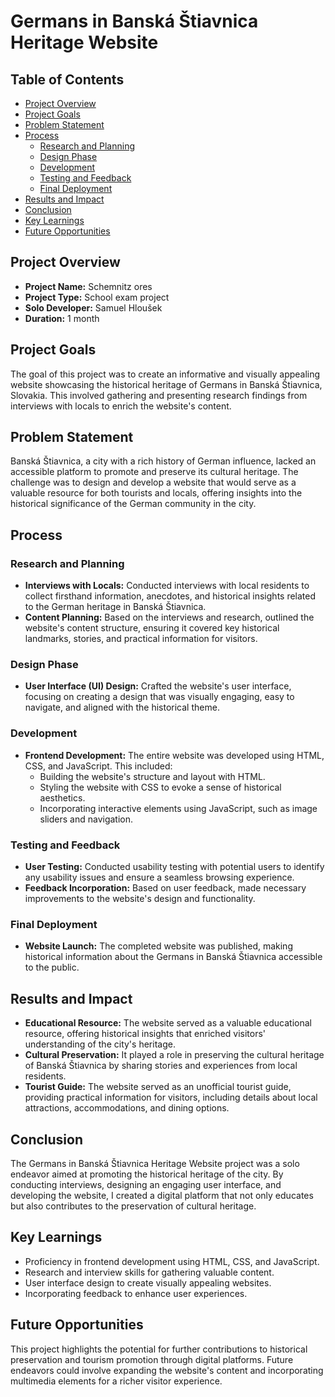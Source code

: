 # Germans in Banská Štiavnica Heritage Website

## Table of Contents

- [Project Overview](#project-overview)
- [Project Goals](#project-goals)
- [Problem Statement](#problem-statement)
- [Process](#process)
  - [Research and Planning](#research-and-planning)
  - [Design Phase](#design-phase)
  - [Development](#development)
  - [Testing and Feedback](#testing-and-feedback)
  - [Final Deployment](#final-deployment)
- [Results and Impact](#results-and-impact)
- [Conclusion](#conclusion)
- [Key Learnings](#key-learnings)
- [Future Opportunities](#future-opportunities)

## Project Overview

- **Project Name:** Schemnitz ores
- **Project Type:** School exam project
- **Solo Developer:** Samuel Hloušek
- **Duration:** 1 month

## Project Goals

The goal of this project was to create an informative and visually appealing website showcasing the historical heritage of Germans in Banská Štiavnica, Slovakia. This involved gathering and presenting research findings from interviews with locals to enrich the website's content.

## Problem Statement

Banská Štiavnica, a city with a rich history of German influence, lacked an accessible platform to promote and preserve its cultural heritage. The challenge was to design and develop a website that would serve as a valuable resource for both tourists and locals, offering insights into the historical significance of the German community in the city.

## Process

### Research and Planning

- **Interviews with Locals:** Conducted interviews with local residents to collect firsthand information, anecdotes, and historical insights related to the German heritage in Banská Štiavnica.
- **Content Planning:** Based on the interviews and research, outlined the website's content structure, ensuring it covered key historical landmarks, stories, and practical information for visitors.

### Design Phase

- **User Interface (UI) Design:** Crafted the website's user interface, focusing on creating a design that was visually engaging, easy to navigate, and aligned with the historical theme.

### Development

- **Frontend Development:** The entire website was developed using HTML, CSS, and JavaScript. This included:
  - Building the website's structure and layout with HTML.
  - Styling the website with CSS to evoke a sense of historical aesthetics.
  - Incorporating interactive elements using JavaScript, such as image sliders and navigation.

### Testing and Feedback

- **User Testing:** Conducted usability testing with potential users to identify any usability issues and ensure a seamless browsing experience.
- **Feedback Incorporation:** Based on user feedback, made necessary improvements to the website's design and functionality.

### Final Deployment

- **Website Launch:** The completed website was published, making historical information about the Germans in Banská Štiavnica accessible to the public.

## Results and Impact

- **Educational Resource:** The website served as a valuable educational resource, offering historical insights that enriched visitors' understanding of the city's heritage.
- **Cultural Preservation:** It played a role in preserving the cultural heritage of Banská Štiavnica by sharing stories and experiences from local residents.
- **Tourist Guide:** The website served as an unofficial tourist guide, providing practical information for visitors, including details about local attractions, accommodations, and dining options.

## Conclusion

The Germans in Banská Štiavnica Heritage Website project was a solo endeavor aimed at promoting the historical heritage of the city. By conducting interviews, designing an engaging user interface, and developing the website, I created a digital platform that not only educates but also contributes to the preservation of cultural heritage.

## Key Learnings

- Proficiency in frontend development using HTML, CSS, and JavaScript.
- Research and interview skills for gathering valuable content.
- User interface design to create visually appealing websites.
- Incorporating feedback to enhance user experiences.

## Future Opportunities

This project highlights the potential for further contributions to historical preservation and tourism promotion through digital platforms. Future endeavors could involve expanding the website's content and incorporating multimedia elements for a richer visitor experience.
